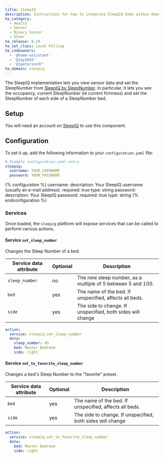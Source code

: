 ```yaml
---
title: SleepIQ
description: Instructions for how to integrate SleepIQ beds within Home Assistant.
ha_category:
  - Health
  - Sensor
  - Binary Sensor
  - Other
ha_release: 0.29
ha_iot_class: Local Polling
ha_codeowners:
  - '@home-assistant'
  - '@Jay2645'
  - '@Jpeterson37'
ha_domain: sleepiq
---
```


The SleepIQ implementation lets you view sensor data and set the SleepNumber from [SleepIQ by SleepNumber](https://www.sleepnumber.com/sleepiq-sleep-tracker). In particular, it lets you see the occupancy, current SleepNumber (ie current firmness) and set the SleepNumber of each side of a SleepNumber bed.

## Setup

You will need an account on [SleepIQ](https://sleepiq.sleepnumber.com/) to use this component.

## Configuration

To set it up, add the following information to your `configuration.yaml` file:

```yaml
# Example configuration.yaml entry
sleepiq:
  username: YOUR_USERNAME
  password: YOUR_PASSWORD
```

{% configuration %}
username:
  description: Your SleepIQ username (usually an e-mail address).
  required: true
  type: string
password:
  description: Your SleepIQ password.
  required: true
  type: string
{% endconfiguration %}

### Services

Once loaded, the `sleepiq` platform will expose services that can be called to perform various actions.

#### Service `set_sleep_number`

Changes the Sleep Number of a bed.

| Service data attribute | Optional | Description |
| ---------------------- | -------- | ----------- |
| `sleep_number`         |      no  | The new sleep number, as a multiple of 5 between 5 and 100. |
| `bed`                  |      yes | The name of the bed. If unspecified, affects all beds. |
| `side`                 |      yes | The side to change. If unspecified, both sides will change |

```yaml
action:
  service: sleepiq.set_sleep_number
  data:
    sleep_number: 45
    bed: Master Bedroom
    side: right
```

#### Service `set_to_favorite_sleep_number`

Changes a bed's Sleep Number to the "favorite" preset.

| Service data attribute | Optional | Description |
| ---------------------- | -------- | ----------- |
| `bed`                  |      yes | The name of the bed. If unspecified, affects all beds. |
| `side`                 |      yes | The side to change. If unspecified, both sides will change |

```yaml
action:
  service: sleepiq.set_to_favorite_sleep_number
  data:
    bed: Master Bedroom
    side: right
```
